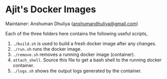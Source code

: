 Ajit's Docker Images
=========================
Maintainer: Anshuman Dhuliya (anshumandhuliya@gmail.com)

Each of the three folders here contains the
following useful scripts,

1. `./build.sh` is used to build a fresh docker image
   after any changes.
2. `./run.sh` runs the docker image.
3. `./remove.sh` removes a running docker image (container).
4. `attach_shell`. Source this file to get a bash shell
   to the running docker container.
5. `./logs.sh` shows the output logs generated by the container.


